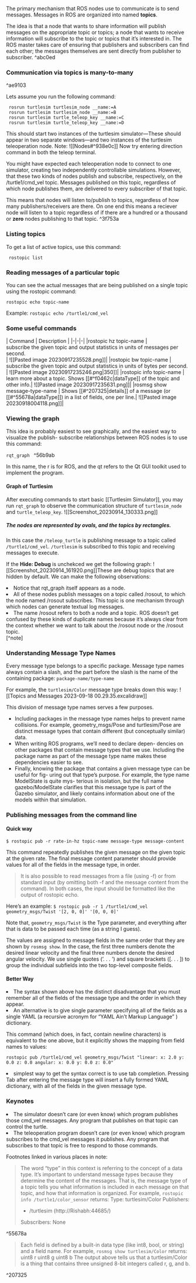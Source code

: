 
The primary mechanism that ROS nodes use to communicate is to send messages. Messages in ROS are organized into named <b>topics</b>.

The idea is that a node that wants to share information will publish messages on the appropriate topic or topics; a node that wants to receive information will subscribe to the topic or topics that it’s interested in. The ROS master takes care of ensuring that publishers and subscribers can find each other; the messages themselves are sent directly from publisher to subscriber. ^abc0ed

### Communication via topics is many-to-many

^ae9103

Lets assume you run the following command:
```
 rosrun turtlesim turtlesim_node __name:=A 
 rosrun turtlesim turtlesim_node __name:=B 
 rosrun turtlesim turtle_teleop_key __name:=C 
 rosrun turtlesim turtle_teleop_key __name:=D
```
This should start two instances of the turtlesim simulator—These should appear in two separate windows—and two instances of the turtlesim teleoperation node.
Note: ![[Nodes#^938e0c]]
Now try entering direction command in both the teleop terminal.

You might have expected each teleoperation node to connect to one simulator, creating two independently controllable simulations. However, that these two kinds of nodes publish and subscribe, respectively, on the /turtle1/cmd_vel topic. Messages published on this topic, regardless of which node publishes them, are delivered to every subscriber of that topic.

This means that nodes will listen to/publish to topics, regardless of how many publishers/receivers are there. On one end this means a reciever node will listen to a topic regardless of if there are a hundred or a thousand or <b>zero</b> nodes publishing to that topic.  ^3f753a
### Listing topics 
To get a list of active topics, use this command:

` rostopic list`

### Reading messages of a particular topic
You can see the actual messages that are being published on a single topic using the rostopic command: 

`rostopic echo topic-name`

Example:
`rostopic echo /turtle1/cmd_vel`

### Some useful commands

| Command | Description |
|-|-|-|
|rostopic hz topic-name | <br>subscribe the given topic and output statistics in units of messages per second.<br>| ![[Pasted image 20230917235528.png]]|
|rostopic bw topic-name | <br>subscribe the given topic and output statistics in units of bytes per second.<br> | ![[Pasted image 20230917235246.png\|350]]|
|rostopic info topic-name | learn more about a topic. Shows [[#^f0462c\|dataType]] of the topic and other info.| ![[Pasted image 20230917235631.png]]|
|rosmsg show message-type-name | Shows [[#^207325\|details]] of a message (or [[#^55678a\|dataType]]) in a list of fields, one per line.| ![[Pasted image 20230918004118.png]]|


### Viewing the graph
This idea is probably easiest to see graphically, and the easiest way to visualize the publish- subscribe relationships between ROS nodes is to use this command:

`rqt_graph `
^56b9ab

In this name, the r is for ROS, and the qt refers to the Qt GUI toolkit used to implement the program.


#### Graph of Turtlesim
After executing commands to start basic [[Turtlesim Simulator]], you may run `rqt_graph` to observe the communication structure of `turtlesim_node` and `turtle_teleop_key`.
![[Screenshot_20230914_130333.png]]
##### The <b>nodes</b> are represented by ovals, and the topics by rectangles. 

In this case the `/teleop_turtle` is publishing message to a topic called `/turtle1/cmd_vel`. 
`/turtlesim` is subscribed to this topic and receiving messages to execute.


If the <b>Hide: Debug</b> is unchekced we get the following graph:
![[Screenshot_20230914_161920.png]]These are debug topics that are hidden by default. We can make the following observations:
<li>Notice that rqt_graph itself appears as a node.</li>
<li> All of these nodes publish messages on a topic called /rosout, to which the node named /rosout subscribes. This topic is one mechanism through which nodes can generate textual log messages. </li>
<li>The name /rosout refers to both a node and a topic. ROS doesn’t get confused by these kinds of duplicate names because it’s always clear from the context whether we want to talk about the /rosout node or the /rosout topic.</li>[^note]

[^1]:All of these nodes publish messages on a topic called /rosout, to which the node named /rosout subscribes. This topic is one mechanism through which nodes can generate textual log messages.






### Understanding Message Type Names
Every message type belongs to a specific package. Message type names always contain a slash, and the part before the slash is the name of the containing package:
`package-name/type-name`

For example, the `turtlesim/Color` message type breaks down this way:
![[Topics and Messages 2023-09-18 00.29.35.excalidraw]]

This division of message type names serves a few purposes. 
<ul>
<li>Including packages in the message type names helps to prevent name collisions. For example, geometry_msgs/Pose and turtlesim/Pose are distinct message types that contain different (but conceptually similar) data.</li>
<li>When writing ROS programs, we’ll need to declare depen- dencies on other packages that contain message types that we use. Including the package name as part of the message type name makes these dependencies easier to see.</li>
<li>Finally, knowing the package that contains a given message type can be useful for fig- uring out that type’s purpose. For example, the type name ModelState is quite mys- terious in isolation, but the full name gazebo/ModelState clarifies that this message type is part of the Gazebo simulator, and likely contains information about one of the models within that simulation.</li>
</ul>

### Publishing messages from the command line

#### Quick way
`$ rostopic pub -r rate-in-hz topic-name message-type message-content`

This command repeatedly publishes the given message on the given topic at the given rate. The final message content parameter should provide values for all of the fields in the message type, in order.

>It is also possible to read messages from a file (using -f) or from standard input (by omitting both -f and the message content from the command). In both cases, the input should be formatted like the output of rostopic echo.

Here’s an example:
`$ rostopic pub -r 1 /turtle1/cmd_vel geometry_msgs/Twist '[2, 0, 0]' '[0, 0, 0]'`

Note that, `geometry_msgs/Twist` is the Type parameter, and everything after that is data to be passed each time (as a string I guess).

The values are assigned to message fields in the same order that they are shown by `rosmsg show`. In the case, the first three numbers denote the desired linear velocity and the final three numbers denote the desired angular velocity. We use single quotes (’. . . ’) and square brackets ([. . . ]) to group the individual subfields into the two top-level composite fields. 

#### Better Way
<li> The syntax shown above has the distinct disadvantage that you must remember all of the fields of the message type and the order in which they appear. </li>
<li> An alternative is to give single parameter specifying all of the fields as a single YAML (a recursive acronym for “YAML Ain’t Markup Language” ) dictionary.</li>

This command (which does, in fact, contain newline characters) is equivalent to the one above, but it explicitly shows the mapping from field names to values: 

`rostopic pub /turtle1/cmd_vel geometry_msgs/Twist "linear: x: 2.0 y: 0.0 z: 0.0 angular: x: 0.0 y: 0.0 z: 0.0"`

<li> simplest way to get the syntax correct is to use tab completion. Pressing Tab after entering the message type will insert a fully formed YAML dictionary, with all of the fields in the given message type.</li>


### Keynotes
<li>The simulator doesn’t care (or even know) which program publishes those cmd_vel messages. Any program that publishes on that topic can control the turtle.</li>
  <li>The teleoperation program doesn’t care (or even know) which program subscribes to the cmd_vel messages it publishes. Any program that subscribes to that topic is free to respond to those commands.</li>

Footnotes linked in various places in note:
> The word “type” in this context is referring to the concept of a data type. It’s important to understand message types because they determine the content of the messages. That is, the message type of a topic tells you what information is included in each message on that topic, and how that information is organized. For example, `rostopic info /turtle1/color_sensor` returns:
> Type: turtlesim/Color
>Publishers: 
> * /turtlesim (http://Rishabh:44685/)
>
>Subscribers: None

^55678a

>  Each field is defined by a built-in data type (like int8, bool, or string) and a field name. For example, `rosmsg show turtlesim/Color` returns:
>  uint8 r 
>  uint8 g 
>  uint8 b
>The output above tells us that a turtlesim/Color is a thing that contains three unsigned 8-bit integers called r, g, and b.

^207325

